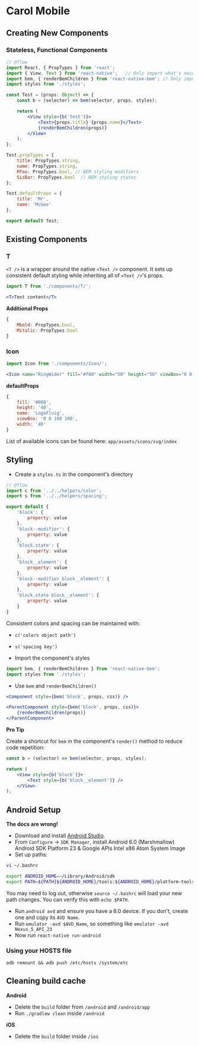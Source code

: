 # Carol Mobile

## Creating New Components

### Stateless, Functional Components

```jsx
// @flow
import React, { PropTypes } from 'react';
import { View, Text } from 'react-native';   // Only import what's necessary
import bem, { renderBemChildren } from 'react-native-bem'; // Only import what's necessary
import styles from './styles';

const Test = (props: Object) => {
    const b = (selector) => bem(selector, props, styles);

    return (
        <View style={b('test')}>
            <Text>{props.title} {props.name}</Text>
            {renderBemChildren(props)}
        </View>
    );
};

Test.propTypes = {
    title: PropTypes.string,
    name: PropTypes.string,
    Mfoo: PropTypes.bool, // BEM styling modifiers
    SisBar: PropTypes.bool  // BEM styling states
};

Test.defaultProps = {
    title: 'Mr',
    name: 'McGee'
};

export default Test;
```

## Existing Components

### T

`<T />` is a wrapper around the native `<Text />` component. It sets up consistent default styling while inheriting all of `<Text />`'s props.

```jsx
import T from './components/T/';

<T>Text content</T>
```

**Additional Props**

```js
{
    Mbold: PropTypes.bool,
    Mitalic: PropTypes.bool
}
```

### Icon

```jsx
import Icon from './components/Icon/';

<Icon name="RingWider" fill="#f00" width="50" height="50" viewBox="0 0 348 215" />
```

**defaultProps**

```js
{
    fill: '#000',
    height: '40',
    name: 'LogoFluig',
    viewBox: '0 0 100 100',
    width: '40'
}
```

List of available icons can be found here: `app/assets/icons/svg/index`

## Styling

* Create a `styles.ts` in the component's directory
```js
// @flow
import c from '../../helpers/color';
import s from '../../helpers/spacing';

export default {
    'block': {
        property: value
    },
    'block--modifier': {
        property: value
    },
    'block.state': {
        property: value
    },
    'block__element': {
        property: value
    },
    'block--modifier block__element': {
        property: value
    },
    'block.state block__element': {
        property: value
    }
}
```

Consistent colors and spacing can be maintained with:
* `c('colors object path')`
* `s('spacing key')`

* Import the component's styles

```js
import bem, { renderBemChildren } from 'react-native-bem';
import styles from './styles';
```

* Use `bem` and `renderBemChildren()`

```jsx
<Component style={bem('block', props, css)} />

<ParentComponent style={bem('block', props, css)}>
    {renderBemChildren(props)}
</ParentComponent>
```

**Pro Tip**

Create a shortcut for `bem` in the component's `render()` method to reduce code repetition:

```jsx
const b = (selector) => bem(selector, props, styles);

return (
    <View style={b('block')}>
        <Text style={b('block__element')} />
    </View>
);
```

## Android Setup

**The docs are wrong!**

* Download and install [Android Studio](https://developer.android.com/studio/install.html).
* From `Configure` → `SDK Manager`, install Android 6.0 (Marshmallow) Android SDK Platform 23 & Google APIs Intel x86 Atom System Image
* Set up paths:
```bash
vi ~/.bashrc

export ANDROID_HOME=~/Library/Android/sdk
export PATH=${PATH}${ANDROID_HOME}/tools:${ANDROID_HOME}/platform-tools
```

You may need to log out, otherwise `source ~/.bashrc` will load your new path changes. You can verify this with `echo $PATH`.

* Run `android avd` and ensure you have a 6.0 device. If you don't, create one and copy its `AVD Name`.
* Run `emulator -avd $AVD_Name`, so something like `emulator -avd Nexus_5_API_23`
* Now run `react-native run-android`

### Using your HOSTS file

`adb remount && adb push /etc/hosts /system/etc`

## Cleaning build cache

**Android**

- Delete the `build` folder from `/android` and `/android/app`
- Run `./gradlew clean` inside `/android`

**iOS**

- Delete the `build` folder inside `/ios`

